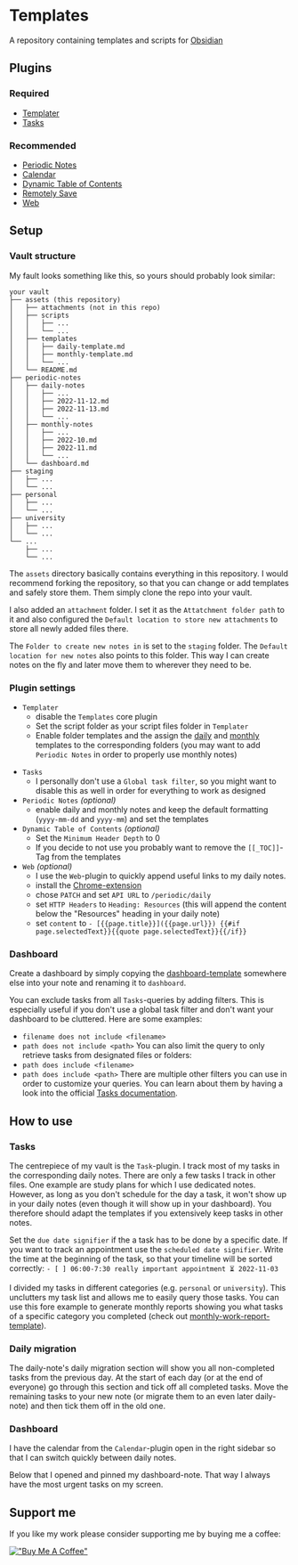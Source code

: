 # Templates
A repository containing templates and scripts for [Obsidian](https://obsidian.md/)

## Plugins
### Required
- [Templater](https://github.com/SilentVoid13/Templater)
- [Tasks](https://github.com/obsidian-tasks-group/obsidian-tasks)

### Recommended
- [Periodic Notes](https://presearch.com/search?q=obsidian%20periodic%20notes)
- [Calendar](https://github.com/liamcain/obsidian-calendar-plugin)
- [Dynamic Table of Contents](https://github.com/aidurber/obsidian-plugin-dynamic-toc)
- [Remotely Save](https://github.com/remotely-save/remotely-save)
- [Web](https://github.com/coddingtonbear/obsidian-web)

## Setup
### Vault structure
My fault looks something like this, so yours should probably look similar:

```
your vault
├── assets (this repository)
│   ├── attachments (not in this repo)
│   ├── scripts
│   │   ├── ...
│   │   └── ...
│   ├── templates
│   │   ├── daily-template.md
│   │   ├── monthly-template.md
│   │   └── ...
│   └── README.md
├── periodic-notes
│   ├── daily-notes
│   │   ├── ...
│   │   ├── 2022-11-12.md
│   │   ├── 2022-11-13.md
│   │   └── ...
│   ├── monthly-notes
│   │   ├── ...
│   │   ├── 2022-10.md
│   │   ├── 2022-11.md
│   │   └── ...
│   └── dashboard.md
├── staging
│   ├── ...
│   └── ...
├── personal
│   ├── ...
│   └── ...
├── university
│   ├── ...
│   └── ...
└── ...
    ├── ...
    └── ...
```

The `assets` directory basically contains everything in this repository. I would recommend forking the repository, so that you can change or add templates and safely store them. Them simply clone the repo into your vault.

I also added an `attachment` folder. I set it as the `Attatchment folder path` to it and also configured the `Default location to store new attachments`  to store all newly added files there.

The `Folder to create new notes in` is set to the `staging` folder. The `Default location for new notes` also points to this folder. This way I can create notes on the fly and later move them to wherever they need to be. 

### Plugin settings
* `Templater`
	* disable the `Templates` core plugin
	- Set the script folder as your script files folder in `Templater`
	- Enable folder templates and the assign the [daily](./templates/daily-template.md) and [monthly](./templates/monthly-template.md) templates to the corresponding folders (you may want to add `Periodic Notes` in order to properly use monthly notes)
- `Tasks`
	- I personally don't use a `Global task filter`, so you might want to disable this as well in order for everything to work as designed
- `Periodic Notes` _(optional)_
	- enable daily and monthly notes and keep the default formatting (`yyyy-mm-dd` and `yyyy-mm`) and set the templates
- `Dynamic Table of Contents` _(optional)_
	- Set the `Minimum Header Depth` to 0
	- If you decide to not use you probably want to remove the `[[_TOC]]`-Tag from the templates
- `Web` _(optional)_
	- I use the `Web`-plugin to quickly append useful links to my daily notes.
	- install the [Chrome-extension](https://chrome.google.com/webstore/detail/obsidian-web/edoacekkjanmingkbkgjndndibhkegad)
	- chose `PATCH` and set `API URL` to `/periodic/daily`
	- set `HTTP Headers` to `Heading: Resources` (this will append the content below the "Resources" heading in your daily note)
	- set `content` to `- [{{page.title}}]({{page.url}}) {{#if page.selectedText}}{{quote page.selectedText}}{{/if}}`

### Dashboard
Create a dashboard by simply copying the [dashboard-template](./templates/dashboard-template.md) somewhere else into your note and renaming it to `dashboard`.

You can exclude tasks from all `Tasks`-queries by adding filters. This is especially useful if you don't use a global task filter and don't want your dashboard to be cluttered. Here are some examples:
- `filename does not include <filename>`
- `path does not include <path>`
You can also limit the query to only retrieve tasks from designated files or folders:
- `path does include <filename>`
- `path does include <path>`
There are multiple other filters you can use in order to customize your queries. You can learn about them by having a look into the official [Tasks documentation](https://obsidian-tasks-group.github.io/obsidian-tasks/queries/filters/).

## How to use
### Tasks
The centrepiece of my vault is the `Task`-plugin. I track most of my tasks in the corresponding daily notes. There are only a few tasks I track in other files. One example are study plans for which I use dedicated notes. However, as long as you don't schedule for the day a task, it won't show up in your daily notes (even though it will show up in your dashboard). You therefore should adapt the templates if you extensively keep tasks in other notes.

Set the `due date signifier` if the a task has to be done by a specific date.
If you want to track an appointment use the `scheduled date signifier`. Write the time at the beginning of the task, so that your timeline will be sorted correctly:
`- [ ] 06:00-7:30 really important appointment ⏳ 2022-11-03`

I divided my tasks in different categories (e.g. `personal` or `university`). This unclutters my task list and allows me to easily query those tasks. You can use this fore example to generate monthly reports showing you what tasks of a specific category you completed (check out [monthly-work-report-template](./templates/monthly-work-report-template.md)).

### Daily migration
The daily-note's daily migration section will show you all non-completed tasks from the previous day. At the start of each day (or at the end of everyone) go through this section and tick off all completed tasks. Move the remaining tasks to your new note (or migrate them to an even later daily-note) and then tick them off in the old one.

### Dashboard
I have the calendar from the  `Calendar`-plugin open in the right sidebar so that I can switch quickly between daily notes.

Below that I opened and pinned my dashboard-note. That way I always have the most urgent tasks on my screen.

## Support me
If you like my work please consider supporting me by buying me a coffee:

[!["Buy Me A Coffee"](https://www.buymeacoffee.com/assets/img/custom_images/orange_img.png)](https://www.buymeacoffee.com/senseibonsai)
